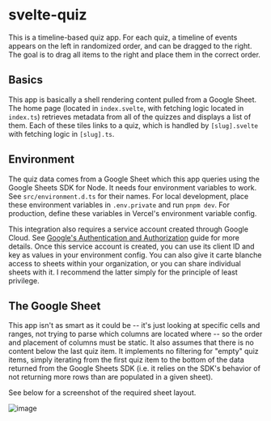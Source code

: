 # svelte-quiz

This is a timeline-based quiz app. For each quiz, a timeline of events appears on the left in randomized order, and can be dragged to the right. The goal is to drag all items to the right and place them in the correct order.

## Basics

This app is basically a shell rendering content pulled from a Google Sheet. The home page (located in `index.svelte`, with fetching logic located in `index.ts`) retrieves metadata from all of the quizzes and displays a list of them. Each of these tiles links to a quiz, which is handled by `[slug].svelte` with fetching logic in `[slug].ts`.

## Environment

The quiz data comes from a Google Sheet which this app queries using the Google Sheets SDK for Node. It needs four environment variables to work. See `src/environment.d.ts` for their names. For local development, place these environment variables in `.env.private` and run `pnpm dev`. For production, define these variables in Vercel's environment variable config.

This integration also requires a service account created through Google Cloud. See [Google's Authentication and Authorization](https://developers.google.com/workspace/guides/auth-overview) guide for more details. Once this service account is created, you can use its client ID and key as values in your environment config. You can also give it carte blanche access to sheets within your organization, or you can share individual sheets with it. I recommend the latter simply for the principle of least privilege.

## The Google Sheet

This app isn't as smart as it could be -- it's just looking at specific cells and ranges, not trying to parse which columns are located where -- so the order and placement of columns must be static. It also assumes that there is no content below the last quiz item. It implements no filtering for "empty" quiz items, simply iterating from the first quiz item to the bottom of the data returned from the Google Sheets SDK (i.e. it relies on the SDK's behavior of not returning more rows than are populated in a given sheet).

See below for a screenshot of the required sheet layout.

![image](https://user-images.githubusercontent.com/76245373/175792194-d2a34602-ab5e-4f64-929c-619e12abc938.png)

